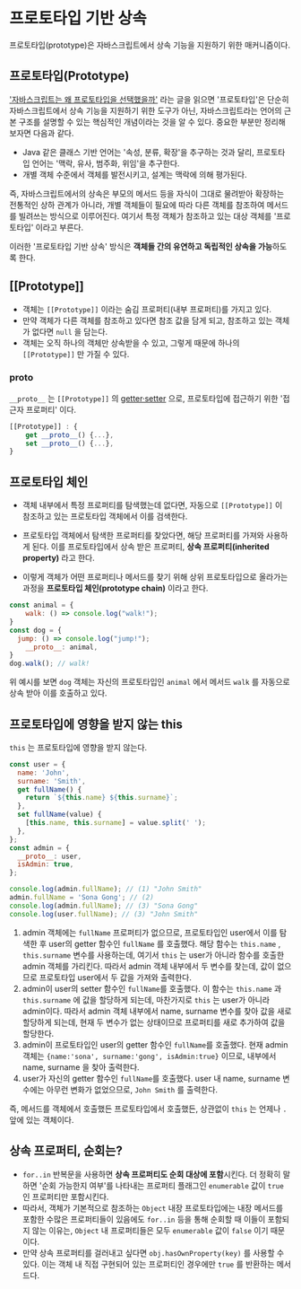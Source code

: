 # 프로토타입 기반 상속

프로토타입(prototype)은 자바스크립트에서 상속 기능을 지원하기 위한 매커니즘이다.

## 프로토타입(Prototype)

['자바스크립트는 왜 프로토타입을 선택했을까'](https://medium.com/@limsungmook/%EC%9E%90%EB%B0%94%EC%8A%A4%ED%81%AC%EB%A6%BD%ED%8A%B8%EB%8A%94-%EC%99%9C-%ED%94%84%EB%A1%9C%ED%86%A0%ED%83%80%EC%9E%85%EC%9D%84-%EC%84%A0%ED%83%9D%ED%96%88%EC%9D%84%EA%B9%8C-997f985adb42) 라는 글을 읽으면 '프로토타입'은 단순히 자바스크립트에서 상속 기능을 지원하기 위한 도구가 아닌, 자바스크립트라는 언어의 근본 구조를 설명할 수 있는 핵심적인 개념이라는 것을 알 수 있다. 중요한 부분만 정리해보자면 다음과 같다.

- Java 같은 클래스 기반 언어는 '속성, 분류, 확장'을 추구하는 것과 달리, 프로토타입 언어는 '맥락, 유사, 범주화, 위임'을 추구한다.
- 개별 객체 수준에서 객체를 발전시키고, 설계는 맥락에 의해 평가된다.

즉, 자바스크립트에서의 상속은 부모의 메서드 등을 자식이 그대로 물려받아 확장하는 전통적인 상하 관계가 아니라, 개별 객체들이 필요에 따라 다른 객체를 참조하여 메서드를 빌려쓰는 방식으로 이루어진다. 여기서 특정 객체가 참조하고 있는 대상 객체를 '프로토타입' 이라고 부른다.

이러한 '프로토타입 기반 상속' 방식은 **객체들 간의 유연하고 독립적인 상속을 가능**하도록 한다.

## [[Prototype]]

- 객체는 `[[Prototype]]` 이라는 숨김 프로퍼티(내부 프로퍼티)를 가지고 있다.
- 만약 객체가 다른 객체를 참조하고 있다면 참조 값을 담게 되고, 참조하고 있는 객체가 없다면 `null` 을 담는다.
- 객체는 오직 하나의 객체만 상속받을 수 있고, 그렇게 때문에 하나의 `[[Prototype]]` 만 가질 수 있다.

### proto

`__proto__` 는 `[[Prototype]]` 의 [getter·setter](/Language/Javascript/0.Core%20Javascript/Property%20Getter%20and%20Setter.md) 으로, 프로토타입에 접근하기 위한 '접근자 프로퍼티' 이다.

```js
[[Prototype]] : {
	get __proto__() {...},
	set __proto__() {...},
}
```

## 프로토타입 체인

- 객체 내부에서 특정 프로퍼티를 탐색했는데 없다면, 자동으로 `[[Prototype]]` 이 참조하고 있는 프로토타입 객체에서 이를 검색한다.

- 프로토타입 객체에서 탐색한 프로퍼티를 찾았다면, 해당 프로퍼티를 가져와 사용하게 된다. 이를 프로토타입에서 상속 받은 프로퍼티, **상속 프로퍼티(inherited property)** 라고 한다.

- 이렇게 객체가 어떤 프로퍼티나 메서드를 찾기 위해 상위 프로토타입으로 올라가는 과정을 **프로토타입 체인(prototype chain)** 이라고 한다.

```js
const animal = {
	walk: () => console.log("walk!");
}
const dog = {
  jump: () => console.log("jump!");
	__proto__: animal,
}
dog.walk(); // walk!
```

위 예시를 보면 `dog` 객체는 자신의 프로토타입인 `animal` 에서 메서드 `walk` 를 자동으로 상속 받아 이를 호출하고 있다.

## 프로토타입에 영향을 받지 않는 this

`this` 는 프로토타입에 영향을 받지 않는다.

```js
const user = {
  name: 'John',
  surname: 'Smith',
  get fullName() {
    return `${this.name} ${this.surname}`;
  },
  set fullName(value) {
    [this.name, this.surname] = value.split(' ');
  },
};
const admin = {
  __proto__: user,
  isAdmin: true,
};

console.log(admin.fullName); // (1) "John Smith"
admin.fullName = 'Sona Gong'; // (2)
console.log(admin.fullName); // (3) "Sona Gong"
console.log(user.fullName); // (3) "John Smith"
```

1. admin 객체에는 `fullName` 프로퍼티가 없으므로, 프로토타입인 user에서 이를 탐색한 후 user의 getter 함수인 `fullName` 를 호출했다. 해당 함수는 `this.name` , `this.surname` 변수를 사용하는데, 여기서 `this` 는 user가 아니라 함수를 호출한 admin 객체를 가리킨다. 따라서 admin 객체 내부에서 두 변수를 찾는데, 값이 없으므로 프로토타입 user에서 두 값을 가져와 출력한다.
2. admin이 user의 setter 함수인 `fullName`를 호출했다. 이 함수는 `this.name` 과 `this.surname` 에 값을 할당하게 되는데, 마찬가지로 `this` 는 user가 아니라 admin이다. 따라서 admin 객체 내부에서 name, surname 변수를 찾아 값을 새로 할당하게 되는데, 현재 두 변수가 없는 상태이므로 프로퍼티를 새로 추가하여 값을 할당한다.
3. admin이 프로토타입인 user의 getter 함수인 `fullName`를 호출했다. 현재 admin 객체는 `{name:'sona', surname:'gong', isAdmin:true}` 이므로, 내부에서 name, surname 을 찾아 출력한다.
4. user가 자신의 getter 함수인 `fullName`를 호출했다. user 내 name, surname 변수에는 아무런 변화가 없었으므로, `John Smith` 를 출력한다.

즉, 메서드를 객체에서 호출했든 프로토타입에서 호출했든, 상관없이 `this` 는 언제나 `.` 앞에 있는 객체이다.

## 상속 프로퍼티, 순회는?

- `for..in` 반복문을 사용하면 **상속 프로퍼티도 순회 대상에 포함**시킨다. 더 정확히 말하면 '순회 가능한지 여부'를 나타내는 프로퍼티 플래그인 `enumerable` 값이 `true` 인 프로퍼티만 포함시킨다.
- 따라서, 객체가 기본적으로 참조하는 `Object` 내장 프로토타입에는 내장 메서드를 포함한 수많은 프로퍼티들이 있음에도 `for..in` 등을 통해 순회할 때 이들이 포함되지 않는 이유는, `Object` 내 프로퍼티들은 모두 `enumerable` 값이 `false` 이기 때문이다.
- 만약 상속 프로퍼티를 걸러내고 싶다면 `obj.hasOwnProperty(key)` 를 사용할 수 있다. 이는 객체 내 직접 구현되어 있는 프로퍼티인 경우에만 `true` 를 반환하는 메서드다.
